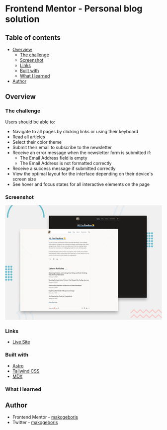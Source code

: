 # Frontend Mentor - Personal blog solution

## Table of contents

- [Overview](#overview)
  - [The challenge](#the-challenge)
  - [Screenshot](#screenshot)
  - [Links](#links)
  - [Built with](#built-with)
  - [What I learned](#what-i-learned)
- [Author](#author)

## Overview

### The challenge

Users should be able to:

- Navigate to all pages by clicking links or using their keyboard
- Read all articles
- Select their color theme
- Submit their email to subscribe to the newsletter
- Receive an error message when the newsletter form is submitted if:
  - The Email Address field is empty
  - The Email Address is not formatted correctly
- Receive a success message if submitted correctly
- View the optimal layout for the interface depending on their device's screen size
- See hover and focus states for all interactive elements on the page

### Screenshot

![](/public/images/preview.jpg)

### Links

- [Live Site]()

### Built with

- [Astro](https://astro.build/)
- [Tailwind CSS](https://tailwindcss.com/)
- [MDX](https://mdxjs.com/)

### What I learned

## Author

- Frontend Mentor - [makogeboris](https://www.frontendmentor.io/profile/makogeboris)
- Twitter - [makogeboris](https://x.com/makogeboris)
